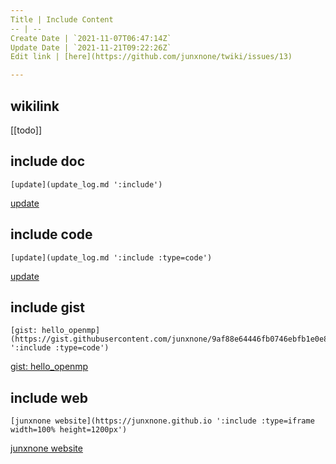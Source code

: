 ```yaml
---
Title | Include Content
-- | --
Create Date | `2021-11-07T06:47:14Z`
Update Date | `2021-11-21T09:22:26Z`
Edit link | [here](https://github.com/junxnone/twiki/issues/13)

---
```

## wikilink

[[todo]]

## include doc

```
[update](update_log.md ':include')
```


[update](update_log.md ':include')

## include code


```
[update](update_log.md ':include :type=code')
```


[update](update_log.md ':include :type=code')

## include gist


```
[gist: hello_openmp](https://gist.githubusercontent.com/junxnone/9af88e64446fb0746ebfb1e0e8879f33/raw/2d04dcd1fd3ac51988d3e756bb1be477efe02216/openmp_helloworld.cpp ':include :type=code')
```


[gist: hello_openmp](https://gist.githubusercontent.com/junxnone/9af88e64446fb0746ebfb1e0e8879f33/raw/2d04dcd1fd3ac51988d3e756bb1be477efe02216/openmp_helloworld.cpp ':include :type=code')

## include web

```
[junxnone website](https://junxnone.github.io ':include :type=iframe width=100% height=1200px')
```

[junxnone website](https://junxnone.github.io ':include :type=iframe width=100% height=1200px')

